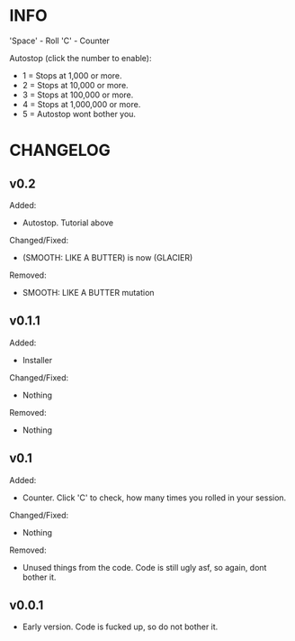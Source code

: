 # INFO

'Space' - Roll
'C' - Counter

Autostop (click the number to enable):

- 1 = Stops at 1,000 or more.
- 2 = Stops at 10,000 or more.
- 3 = Stops at 100,000 or more.
- 4 = Stops at 1,000,000 or more.
- 5 = Autostop wont bother you.

# CHANGELOG

## v0.2

Added:

- Autostop. Tutorial above

Changed/Fixed:

- (SMOOTH: LIKE A BUTTER) is now (GLACIER)

Removed:

- SMOOTH: LIKE A BUTTER mutation

## v0.1.1

Added:

- Installer

Changed/Fixed:

- Nothing

Removed:

- Nothing

## v0.1

Added:

- Counter. Click 'C' to check, how many times you rolled in your session.

Changed/Fixed:

- Nothing

Removed:

- Unused things from the code. Code is still ugly asf, so again, dont bother it.

## v0.0.1

- Early version. Code is fucked up, so do not bother it.
